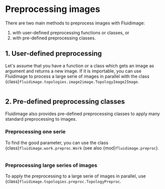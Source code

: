 # Preprocessing images

There are two main methods to preprocess images with Fluidimage:

1. with user-defined preprocessing functions or classes, or
2. with pre-defined preprocessing classes.

## 1. User-defined preprocessing

Let's assume that you have a function or a class which gets an image as
argument and returns a new image. If it is importable, you can use Fluidimage
to process a large serie of images in parallel with the class
{class}`fluidimage.topologies.image2image.TopologyImage2Image`.

```{literalinclude} im2im_with_topology.py
```

## 2. Pre-defined preprocessing classes

Fluidimage also provides pre-defined preprocessing classes to apply many
standard preprocessing to images.

### Preprocessing one serie

To find the good parameter, you can use the class
{class}`fluidimage.work.preproc.Work` (see also
{mod}`fluidimage.preproc`).

```{literalinclude} preproc_try_params.py
```

### Preprocessing large series of images

To apply the preprocessing to a large serie of images in parallel, use
{class}`fluidimage.topologies.preproc.TopologyPreproc`.

```{literalinclude} preproc_with_topology.py
```
